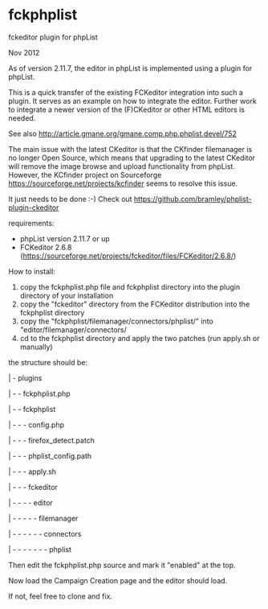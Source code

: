 fckphplist
==========

fckeditor plugin for phpList

Nov 2012

As of version 2.11.7, the editor in phpList is implemented using a plugin for phpList.

This is a quick transfer of the existing FCKeditor integration into such a plugin. It serves as an 
example on how to integrate the editor. Further work to integrate a newer version of the (F)CKeditor
or other HTML editors is needed. 

See also http://article.gmane.org/gmane.comp.php.phplist.devel/752

The main issue with the latest CKeditor is that the CKfinder filemanager is no longer Open Source,
which means that upgrading to the latest CKeditor will remove the image browse and upload functionality
from phpList. However, the KCfinder project on Sourceforge https://sourceforge.net/projects/kcfinder
seems to resolve this issue.

It just needs to be done :-) Check out https://github.com/bramley/phplist-plugin-ckeditor 

requirements:

- phpList version 2.11.7 or up
- FCKeditor 2.6.8 (https://sourceforge.net/projects/fckeditor/files/FCKeditor/2.6.8/)

How to install:

1. copy the fckphplist.php file and fckphplist directory into the plugin directory of your installation
2. copy the "fckeditor" directory from the FCKeditor distribution into the fckphplist directory
3. copy the "fckphplist/filemanager/connectors/phplist/" into "editor/filemanager/connectors/
4. cd to the fckphplist directory and apply the two patches (run apply.sh or manually)

the structure should be:

| - plugins

| - - fckphplist.php

| - - fckphplist

| - - - config.php

| - - - firefox_detect.patch

| - - - phplist_config.path

| - - - apply.sh

| - - - fckeditor

| - - - - editor

| - - - - - filemanager

| - - - - - - connectors

| - - - - - - - phplist

Then edit the fckphplist.php source and mark it "enabled" at the top.

Now load the Campaign Creation page and the editor should load.

If not, feel free to clone and fix.


